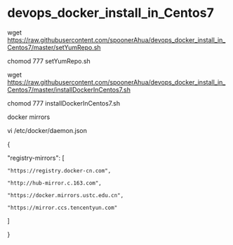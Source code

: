 # devops_docker_install_in_Centos7

wget https://raw.githubusercontent.com/spoonerAhua/devops_docker_install_in_Centos7/master/setYumRepo.sh

chomod 777 setYumRepo.sh


wget https://raw.githubusercontent.com/spoonerAhua/devops_docker_install_in_Centos7/master/installDockerInCentos7.sh

chomod 777 installDockerInCentos7.sh



docker mirrors

vi /etc/docker/daemon.json

{

  "registry-mirrors": [
  
    "https://registry.docker-cn.com",
    
    "http://hub-mirror.c.163.com",
    
    "https://docker.mirrors.ustc.edu.cn",
    
    "https://mirror.ccs.tencentyun.com"
    
  ]  
  
}
